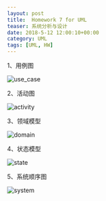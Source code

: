 ```yaml
---
layout: post
title:  Homework 7 for UML
teaser: 系统分析与设计
date: 2018-5-12 12:00:10+00:00
category: UML
tags: [UML, HW]
---
```


1、用例图

![use_case](E:\Github\JocelynWSJ.github.io\i\l9\use_case.png)

2、活动图

![activity](E:\Github\JocelynWSJ.github.io\i\l9\activity.png)

3、领域模型

![domain](E:\Github\JocelynWSJ.github.io\i\l9\domain.png)

4、状态模型

![state](E:\Github\JocelynWSJ.github.io\i\l9\state.png)

5、系统顺序图

![system](E:\Github\JocelynWSJ.github.io\i\l9\system.png)